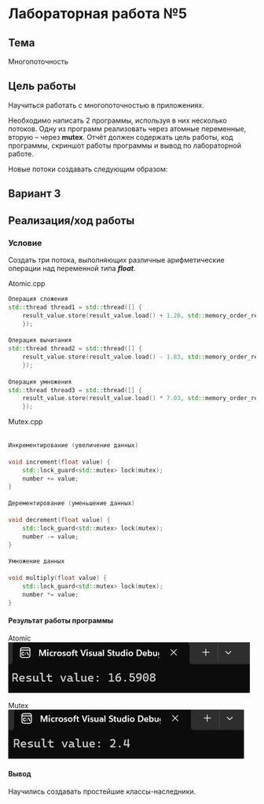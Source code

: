 # Лабораторная работа №5 #

## Тема ##

Многопоточность

## Цель работы ##

Научиться работать с многопоточностью в приложениях.

Необходимо написать 2 программы, используя в них несколько потоков. Одну из программ реализовать через атомные переменные, вторую – через **mutex**. Отчёт должен содержать цель работы, код программы, скриншот работы программы и вывод по лабораторной работе.

Новые потоки создавать следующим образом:

## Вариант 3 ##

## Реализация/ход работы ##

### Условие ###

Создать три потока, выполняющих различные арифметические операции над переменной типа ***float***.

Atomic.cpp

```c++
Операция сложения
std::thread thread1 = std::thread([] {
	result_value.store(result_value.load() + 1.26, std::memory_order_relaxed);
	});
	
Операция вычитания
std::thread thread2 = std::thread([] {
	result_value.store(result_value.load() - 1.83, std::memory_order_relaxed);
	});
	
Операция умножения
std::thread thread3 = std::thread([] {
	result_value.store(result_value.load() * 7.03, std::memory_order_relaxed);
	});

```

Mutex.cpp

```c++

Инкрементирование (увеличение данных)

void increment(float value) {
    std::lock_guard<std::mutex> lock(mutex);
    number += value;
}

Дерементирование (уменьшение данных)

void decrement(float value) {
    std::lock_guard<std::mutex> lock(mutex);
    number -= value;
}

Умножение данных

void multiply(float value) {
    std::lock_guard<std::mutex> lock(mutex);
    number *= value;
}

```


#### Результат работы программы ####

Atomic
![img.png](images/img.png)

Mutex
![img_1.png](images/img_1.png)

#### Вывод ####

Научились создавать простейшие классы-наследники.
